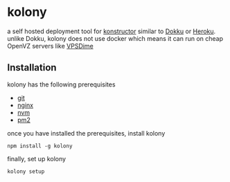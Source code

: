 # kolony
a self hosted deployment tool for [konstructor](https://github.com/konstructorjs/konstructor) similar to [Dokku](https://github.com/dokku/dokku) or [Heroku](https://www.heroku.com/). unlike Dokku, kolony does not use docker which means it can run on cheap OpenVZ servers like [VPSDime](https://vpsdime.com/aff.php?aff=1576)

## Installation
kolony has the following prerequisites
- [git](https://git-scm.com/)
- [nginx](https://www.nginx.com/resources/wiki/)
- [nvm](https://github.com/creationix/nvm)
- [pm2](http://pm2.keymetrics.io/)

once you have installed the prerequisites, install kolony
```
npm install -g kolony
```

finally, set up kolony
```
kolony setup
```
